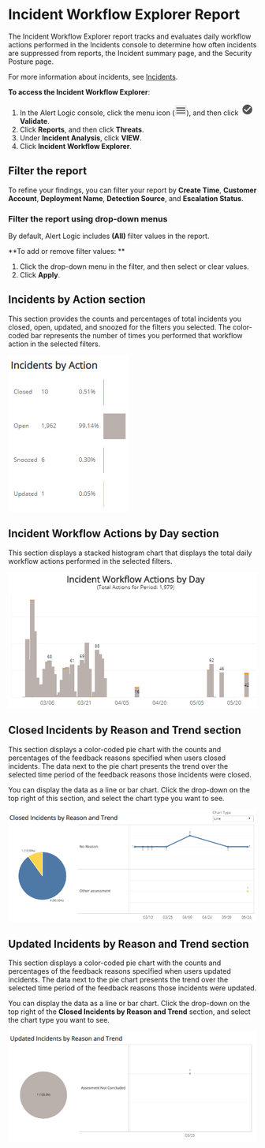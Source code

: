 # Incident Workflow Explorer Report

The Incident Workflow Explorer report tracks and evaluates daily workflow actions performed in the Incidents console to determine how often incidents are suppressed from reports, the Incident summary page, and the Security Posture page.

For more information about incidents, see [Incidents](../../../incidents.md).

**To access the Incident Workflow Explorer**:

1. In the Alert Logic console, click the menu icon (![](../../../../Resources/Images/dashboard/menu-icon.png)), and then click ![](../../../../Resources/Images/dashboard/validate-icon.png)**Validate**.
2. Click **Reports**, and then click **Threats**.
3. Under **Incident Analysis**, click **VIEW**.
4. Click **Incident Workflow Explorer**.

## Filter the report

To refine your findings, you can filter your report by **Create Time**, **Customer Account**,  **Deployment Name**, **Detection Source**, and **Escalation Status**.

### Filter the report using drop-down menus

By default, Alert Logic includes **(All)** filter values in the report.

**To add or remove filter values: **

1. Click the drop-down menu in the filter, and then select or clear values.
2. Click **Apply**.

## Incidents by Action section

This section provides the counts and percentages of total incidents you closed, open, updated, and snoozed for the filters you selected. The color-coded bar represents the number of times you performed that workflow action  in the selected filters.

![](../../../../Resources/Images/Reports/IncidentWorkflowExplorer/IncidentsByAction.png)

## Incident Workflow Actions by Day section

This section displays a stacked histogram chart that displays the total daily workflow actions performed in the selected filters.

![](../../../../Resources/Images/Reports/IncidentWorkflowExplorer/IncidentWorkflowActionbyDay.png)

## Closed Incidents by Reason and Trend section

This section displays a color-coded pie chart with the counts and percentages of the feedback reasons specified when users closed incidents. The data next to the pie chart presents the trend over the selected time period of the feedback reasons those incidents were closed.

You can display the data as a line or bar chart. Click the drop-down on the top right of this section, and select the chart type you want to see.

![](../../../../Resources/Images/Reports/IncidentWorkflowExplorer/ClosedIncidentsbyReasonandTrend.png)

## Updated Incidents by Reason and Trend section

This section displays a color-coded pie chart with the counts and percentages of the feedback reasons specified when users updated incidents. The data next to the pie chart presents the trend over the selected time period of the feedback reasons those incidents were updated.

You can display the data as a line or bar chart. Click the drop-down on the top right of the **Closed Incidents by Reason and Trend** section, and select the chart type you want to see.

![](../../../../Resources/Images/Reports/IncidentWorkflowExplorer/UpdatedIncidentsbyReasonandTrend.png)
